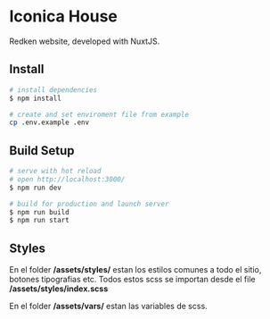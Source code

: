 # Iconica House

Redken website, developed with NuxtJS.

## Install

```bash
# install dependencies
$ npm install

# create and set enviroment file from example
cp .env.example .env
```

## Build Setup

```bash
# serve with hot reload
# open http://localhost:3000/
$ npm run dev

# build for production and launch server
$ npm run build
$ npm run start
```

## Styles

En el folder **/assets/styles/** estan los estilos comunes a todo el sitio, botones tipografias etc. Todos estos scss se importan desde el file **/assets/styles/index.scss**

En el folder **/assets/vars/** estan las variables de scss.

